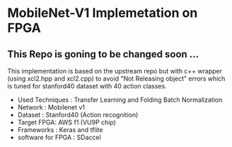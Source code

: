 # MobileNet-V1 Implemetation on FPGA


## This Repo is goning to be changed soon ...

This implementation is based on the upstream repo but with c++ wrapper (using xcl2.hpp and xcl2.cpp) to avoid "Not Releasing object" errors which is tuned for stanford40 dataset with 40 action classes.


- Used Techniques : Transfer Learning and Folding Batch Normalization 
- Network : Mobilenet v1
- Dataset : Stanford40 (Action recognition)
- Target FPGA: AWS f1 (VU9P chip)
- Frameworks : Keras and tflite
- software for FPGA : SDaccel

